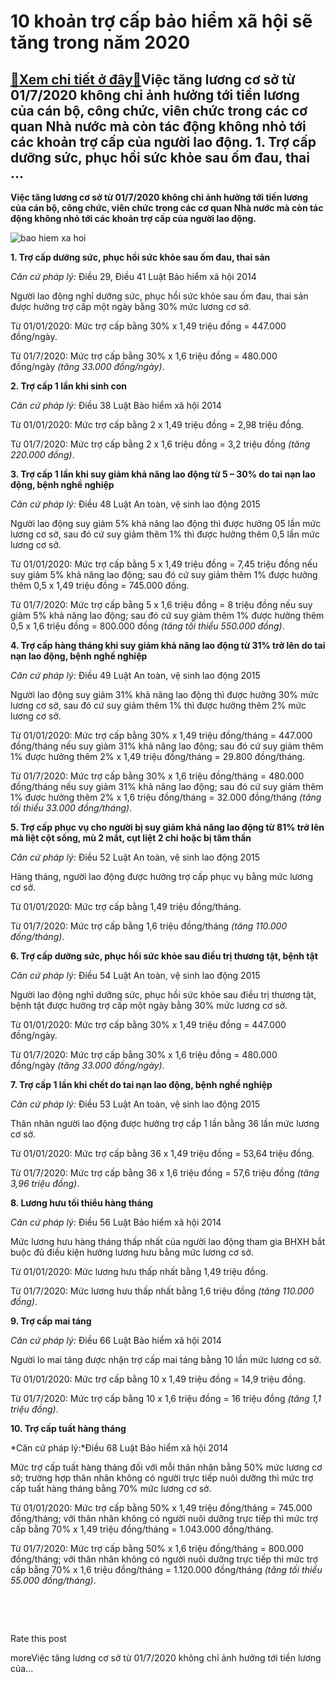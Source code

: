 10 khoản trợ cấp bảo hiểm xã hội sẽ tăng trong năm 2020
=======================================================

[:gift:Xem chi tiết ở đây:gift:](https://hddtvn.com/10-khoan-tro-cap-bao-hiem-xa-hoi-se-tang-trong-nam-2020/)Việc tăng lương cơ sở từ 01/7/2020 không chỉ ảnh hưởng tới tiền lương của cán bộ, công chức, viên chức trong các cơ quan Nhà nước mà còn tác động không nhỏ tới các khoản trợ cấp của người lao động. 1. Trợ cấp dưỡng sức, phục hồi sức khỏe sau ốm đau, thai …
----------------------------------------------------------------------------------------------------------------------------------------------------------------------------------------------------------------------------------------------------------------

**Việc tăng lương cơ sở từ 01/7/2020 không chỉ ảnh hưởng tới tiền lương của cán bộ, công chức, viên chức trong các cơ quan Nhà nước mà còn tác động không nhỏ tới các khoản trợ cấp của người lao động.**


![bao hiem xa hoi](https://hddtvn.com/wp-content/uploads/2021/01/bao-hiem_1306151059-1.png)



**1. Trợ cấp dưỡng sức, phục hồi sức khỏe sau ốm đau, thai sản**


*Căn cứ pháp lý:* Điều 29, Điều 41 Luật Bảo hiểm xã hội 2014



Người lao động nghỉ dưỡng sức, phục hồi sức khỏe sau ốm đau, thai sản được hưởng trợ cấp một ngày bằng 30% mức lương cơ sở.


Từ 01/01/2020: Mức trợ cấp bằng 30% x 1,49 triệu đồng = 447.000 đồng/ngày.


Từ 01/7/2020: Mức trợ cấp bằng 30% x 1,6 triệu đồng = 480.000 đồng/ngày *(tăng 33.000 đồng/ngày)*.


**2. Trợ cấp 1 lần khi sinh con**


*Căn cứ pháp lý:* Điều 38 Luật Bảo hiểm xã hội 2014


Từ 01/01/2020: Mức trợ cấp bằng 2 x 1,49 triệu đồng = 2,98 triệu đồng.


Từ 01/7/2020: Mức trợ cấp bằng 2 x 1,6 triệu đồng = 3,2 triệu đồng *(tăng 220.000 đồng)*.


**3. Trợ cấp 1 lần khi suy giảm khả năng lao động từ 5 – 30% do tai nạn lao động, bệnh nghề nghiệp**


*Căn cứ pháp lý:* Điều 48 Luật An toàn, vệ sinh lao động 2015


Người lao động suy giảm 5% khả năng lao động thì được hưởng 05 lần mức lương cơ sở, sau đó cứ suy giảm thêm 1% thì được hưởng thêm 0,5 lần mức lương cơ sở.


Từ 01/01/2020: Mức trợ cấp bằng 5 x 1,49 triệu đồng = 7,45 triệu đồng nếu suy giảm 5% khả năng lao động; sau đó cứ suy giảm thêm 1% được hưởng thêm 0,5 x 1,49 triệu đồng = 745.000 đồng.


Từ 01/7/2020: Mức trợ cấp bằng 5 x 1,6 triệu đồng = 8 triệu đồng nếu suy giảm 5% khả năng lao động; sau đó cứ suy giảm thêm 1% được hưởng thêm 0,5 x 1,6 triệu đồng = 800.000 đồng *(tăng tối thiểu 550.000 đồng)*.


**4. Trợ cấp hàng tháng khi suy giảm khả năng lao động từ 31% trở lên do tai nạn lao động, bệnh nghề nghiệp**


*Căn cứ pháp lý:* Điều 49 Luật An toàn, vệ sinh lao động 2015


Người lao động suy giảm 31% khả năng lao động thì được hưởng 30% mức lương cơ sở, sau đó cứ suy giảm thêm 1% thì được hưởng thêm 2% mức lương cơ sở.


Từ 01/01/2020: Mức trợ cấp bằng 30% x 1,49 triệu đồng/tháng = 447.000 đồng/tháng nếu suy giảm 31% khả năng lao động; sau đó cứ suy giảm thêm 1% được hưởng thêm 2% x 1,49 triệu đồng/tháng = 29.800 đồng/tháng.


Từ 01/7/2020: Mức trợ cấp bằng 30% x 1,6 triệu đồng/tháng = 480.000 đồng/tháng nếu suy giảm 31% khả năng lao động; sau đó cứ suy giảm thêm 1% được hưởng thêm 2% x 1,6 triệu đồng/tháng = 32.000 đồng/tháng *(tăng tối thiểu 33.000 đồng/tháng)*.


**5. Trợ cấp phục vụ cho người bị suy giảm khả năng lao động từ 81% trở lên mà liệt cột sống, mù 2 mắt, cụt liệt 2 chi hoặc bị tâm thần**


*Căn cứ pháp lý:* Điều 52 Luật An toàn, vệ sinh lao động 2015


Hàng tháng, người lao động được hưởng trợ cấp phục vụ bằng mức lương cơ sở.


Từ 01/01/2020: Mức trợ cấp bằng 1,49 triệu đồng/tháng.


Từ 01/7/2020: Mức trợ cấp bằng 1,6 triệu đồng/tháng *(tăng 110.000 đồng/tháng)*.


**6. Trợ cấp dưỡng sức, phục hồi sức khỏe sau điều trị thương tật, bệnh tật**


*Căn cứ pháp lý:* Điều 54 Luật An toàn, vệ sinh lao động 2015


Người lao động nghỉ dưỡng sức, phục hồi sức khỏe sau điều trị thương tật, bệnh tật được hưởng trợ cấp một ngày bằng 30% mức lương cơ sở.


Từ 01/01/2020: Mức trợ cấp bằng 30% x 1,49 triệu đồng = 447.000 đồng/ngày.


Từ 01/7/2020: Mức trợ cấp bằng 30% x 1,6 triệu đồng = 480.000 đồng/ngày *(tăng 33.000 đồng/ngày)*.


**7. Trợ cấp 1 lần khi chết do tai nạn lao động, bệnh nghề nghiệp**


*Căn cứ pháp lý:* Điều 53 Luật An toàn, vệ sinh lao động 2015


Thân nhân người lao động được hưởng trợ cấp 1 lần bằng 36 lần mức lương cơ sở.


Từ 01/01/2020: Mức trợ cấp bằng 36 x 1,49 triệu đồng = 53,64 triệu đồng.


Từ 01/7/2020: Mức trợ cấp bằng 36 x 1,6 triệu đồng = 57,6 triệu đồng *(tăng 3,96 triệu đồng)*.


**8. Lương hưu tối thiểu hàng tháng**


*Căn cứ pháp lý:* Điều 56 Luật Bảo hiểm xã hội 2014


Mức lương hưu hàng tháng thấp nhất của người lao động tham gia BHXH bắt buộc đủ điều kiện hưởng lương hưu bằng mức lương cơ sở.


Từ 01/01/2020: Mức lương hưu thấp nhất bằng 1,49 triệu đồng.


Từ 01/7/2020: Mức lương hưu thấp nhất bằng 1,6 triệu đồng *(tăng 110.000 đồng)*.


**9. Trợ cấp mai táng**


*Căn cứ pháp lý:* Điều 66 Luật Bảo hiểm xã hội 2014


Người lo mai táng được nhận trợ cấp mai táng bằng 10 lần mức lương cơ sở.


Từ 01/01/2020: Mức trợ cấp bằng 10 x 1,49 triệu đồng = 14,9 triệu đồng.


Từ 01/7/2020: Mức trợ cấp bằng 10 x 1,6 triệu đồng = 16 triệu đồng *(tăng 1,1 triệu đồng)*.


**10. Trợ cấp tuất hàng tháng**


*Căn cứ pháp lý:*Điều 68 Luật Bảo hiểm xã hội 2014


Mức trợ cấp tuất hàng tháng đối với mỗi thân nhân bằng 50% mức lương cơ sở; trường hợp thân nhân không có người trực tiếp nuôi dưỡng thì mức trợ cấp tuất hàng tháng bằng 70% mức lương cơ sở.


Từ 01/01/2020: Mức trợ cấp bằng 50% x 1,49 triệu đồng/tháng = 745.000 đồng/tháng; với thân nhân không có người nuôi dưỡng trực tiếp thì mức trợ cấp bằng 70% x 1,49 triệu đồng/tháng = 1.043.000 đồng/tháng.


Từ 01/7/2020: Mức trợ cấp bằng 50% x 1,6 triệu đồng/tháng = 800.000 đồng/tháng; với thân nhân không có người nuôi dưỡng trực tiếp thì mức trợ cấp bằng 70% x 1,6 triệu đồng/tháng = 1.120.000 đồng/tháng *(tăng tối thiểu 55.000 đồng/tháng)*.


 


 








































Rate this post


moreViệc tăng lương cơ sở từ 01/7/2020 không chỉ ảnh hưởng tới tiền lương của…

